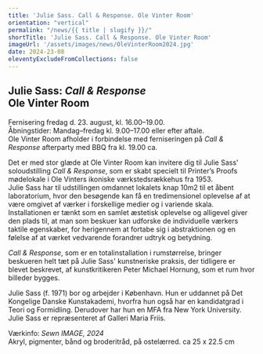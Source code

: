 ```yaml
---
title: 'Julie Sass. Call & Response. Ole Vinter Room'
orientation: "vertical"
permalink: "/news/{{ title | slugify }}/"
shortTitle: 'Julie Sass. Call & Response. Ole Vinter Room'
imageUrl: '/assets/images/news/OleVinterRoom2024.jpg'
date: 2024-23-08
eleventyExcludeFromCollections: false
---
```



<h2>Julie Sass: <i>Call & Response</i><br/>
Ole Vinter Room</h2>
<p>Fernisering fredag d. 23. august, kl. 16.00&ndash;19.00.<br/>
Åbningstider: Mandag&ndash;fredag kl. 9.00&ndash;17.00 eller efter aftale.<br/>
Ole Vinter Room afholder i forbindelse med ferniseringen på <i>Call & Response</i> afterparty med BBQ fra kl. 19.00 ca.</p>
<p>Det er med stor glæde at Ole Vinter Room kan invitere dig til Julie Sass' soloudstilling <i>Call & Response</i>, som er skabt specielt til Printer’s Proofs mødelokale i Ole Vinters ikoniske værkstedsrækkehus fra 1953.<br/>
Julie Sass har til udstillingen omdannet lokalets knap 10m2 til et åbent laboratorium, hvor den besøgende kan få en tredimensionel oplevelse af at være omgivet af værker i forskellige medier og i variende skala. Installationen er tænkt som en samlet æstetisk oplevelse og alligevel giver den plads til, at man som beskuer kan udforske de individuelle værkers taktile egenskaber, for herigennem at fortabe sig i abstraktionen og en følelse af at værket vedvarende forandrer udtryk og betydning.</p>
<p><i>Call & Response</i>, som er en totalinstallation i rumstørrelse, bringer beskueren helt tæt på Julie Sass' kunstneriske praksis, der tidligere er blevet beskrevet, af kunstkritikeren Peter Michael Hornung, som et rum hvor billeder bygges.</p>
<p>Julie Sass (f. 1971) bor og arbejder i København. Hun er uddannet på Det Kongelige Danske Kunstakademi, hvorfra hun også har en kandidatgrad i Teori og Formidling. Derudover har hun en MFA fra New York University. Julie Sass er repræsenteret af Galleri Maria Friis.</p>
<p>Værkinfo: <i>Sewn IMAGE, 2024</i><br/>
Akryl, pigmenter, bånd og broderitråd, på ostelærred. ca 25 x 22.5 cm</p>